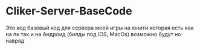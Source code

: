 # Cliker-Server-BaseCode
Это код базовый код для сервера моей игры на юнити которая есть как на пк так и на Андроид (билды под IOS, MacOs) возможно будут но навряд
